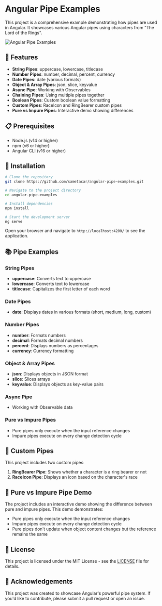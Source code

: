 # Angular Pipe Examples

This project is a comprehensive example demonstrating how pipes are used in Angular. It showcases various Angular pipes using characters from "The Lord of the Rings".

![Angular Pipe Examples](https://angular.io/assets/images/logos/angular/angular.svg)

## 🚀 Features

- **String Pipes**: uppercase, lowercase, titlecase
- **Number Pipes**: number, decimal, percent, currency
- **Date Pipes**: date (various formats)
- **Object & Array Pipes**: json, slice, keyvalue
- **Async Pipe**: Working with Observables
- **Chaining Pipes**: Using multiple pipes together
- **Boolean Pipes**: Custom boolean value formatting
- **Custom Pipes**: RaceIcon and RingBearer custom pipes
- **Pure vs Impure Pipes**: Interactive demo showing differences

## 📋 Prerequisites

- Node.js (v14 or higher)
- npm (v6 or higher)
- Angular CLI (v16 or higher)

## 🔧 Installation

```bash
# Clone the repository
git clone https://github.com/sametacar/angular-pipe-examples.git

# Navigate to the project directory
cd angular-pipe-examples

# Install dependencies
npm install

# Start the development server
ng serve
```

Open your browser and navigate to `http://localhost:4200/` to see the application.

## 📚 Pipe Examples

### String Pipes

- **uppercase**: Converts text to uppercase
- **lowercase**: Converts text to lowercase
- **titlecase**: Capitalizes the first letter of each word

### Date Pipes

- **date**: Displays dates in various formats (short, medium, long, custom)

### Number Pipes

- **number**: Formats numbers
- **decimal**: Formats decimal numbers
- **percent**: Displays numbers as percentages
- **currency**: Currency formatting

### Object & Array Pipes

- **json**: Displays objects in JSON format
- **slice**: Slices arrays
- **keyvalue**: Displays objects as key-value pairs

### Async Pipe

- Working with Observable data

### Pure vs Impure Pipes

- Pure pipes only execute when the input reference changes
- Impure pipes execute on every change detection cycle

## 🎨 Custom Pipes

This project includes two custom pipes:

1. **RingBearer Pipe**: Shows whether a character is a ring bearer or not
2. **RaceIcon Pipe**: Displays an icon based on the character's race

## 🧪 Pure vs Impure Pipe Demo

The project includes an interactive demo showing the difference between pure and impure pipes. This demo demonstrates:

- Pure pipes only execute when the input reference changes
- Impure pipes execute on every change detection cycle
- Pure pipes don't update when object content changes but the reference remains the same

## 📝 License

This project is licensed under the MIT License - see the [LICENSE](LICENSE) file for details.

## 🙏 Acknowledgements

This project was created to showcase Angular's powerful pipe system. If you'd like to contribute, please submit a pull request or open an issue.
